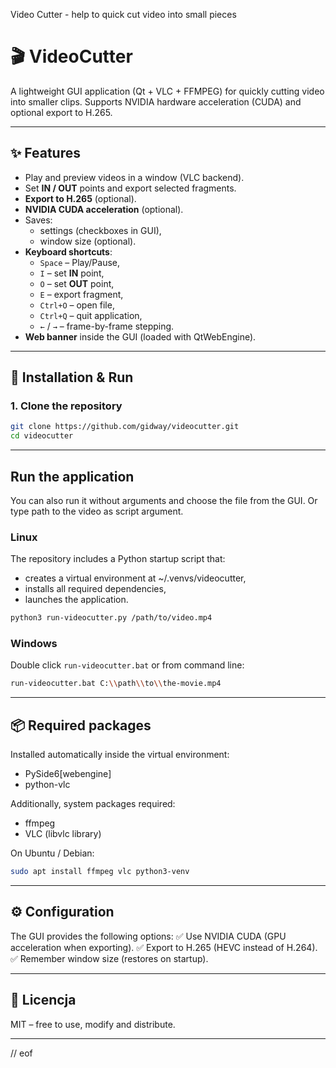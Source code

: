 Video Cutter - help to quick cut video into small pieces

# 🎬 VideoCutter

A lightweight GUI application (Qt + VLC + FFMPEG) for quickly cutting video into smaller clips.
Supports NVIDIA hardware acceleration (CUDA) and optional export to H.265.

---

## ✨ Features

- Play and preview videos in a window (VLC backend).
- Set **IN / OUT** points and export selected fragments.
- **Export to H.265** (optional).
- **NVIDIA CUDA acceleration** (optional).
- Saves:
  - settings (checkboxes in GUI),
  - window size (optional).
- **Keyboard shortcuts**:
  - `Space` – Play/Pause,
  - `I` – set **IN** point,
  - `O` – set **OUT** point,
  - `E` – export fragment,
  - `Ctrl+O` – open file,
  - `Ctrl+Q` – quit application,
  - `←` / `→` – frame-by-frame stepping.
- **Web banner** inside the GUI (loaded with QtWebEngine).

---

## 🚀 Installation & Run

### 1. Clone the repository
```bash
git clone https://github.com/gidway/videocutter.git
cd videocutter
```

---

## Run the application

You can also run it without arguments and choose the file from the GUI. Or type path to the video as script argument.

### Linux

The repository includes a Python startup script that:
- creates a virtual environment at ~/.venvs/videocutter,
- installs all required dependencies,
- launches the application.

```bash
python3 run-videocutter.py /path/to/video.mp4
```

### Windows

Double click `run-videocutter.bat` or from command line:
```bash
run-videocutter.bat C:\\path\\to\\the-movie.mp4
```

---

## 📦 Required packages

Installed automatically inside the virtual environment:
- PySide6[webengine]
- python-vlc

Additionally, system packages required:
- ffmpeg
- VLC (libvlc library)

On Ubuntu / Debian:

```bash
sudo apt install ffmpeg vlc python3-venv
```

---

## ⚙️ Configuration

The GUI provides the following options:
✅ Use NVIDIA CUDA (GPU acceleration when exporting).
✅ Export to H.265 (HEVC instead of H.264).
✅ Remember window size (restores on startup).

---

## 📜 Licencja

MIT
– free to use, modify and distribute.

---

// eof
